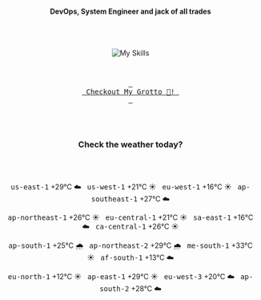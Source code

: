 <h4 align="center">DevOps, System Engineer and jack of all trades</h4>

<div align="center">
  <br/><br/>

![My Skills](https://go-skill-icons.vercel.app/api/icons?i=prometheus,grafana,amazonwebservices,azure,typescript,golang,docker,kubernetes,argocd,rust&perline=5&theme=light)

<br/>

[<kbd> <br> Checkout My Grotto 🍵! <br> </kbd>](https://sathirak.me/)
  
</div>

<br/>
<br/>

<h3 align="center">Check the weather today?</h3>
<!-- start-daily-update -->
<div align="center">
  <!-- Updated on Sat Aug 16 01:47:12 UTC 2025 --><br><br>

  <kbd>us-east-1</kbd> +29°C ☁️ &nbsp; 
  <kbd>us-west-1</kbd> +21°C ☀️ &nbsp; 
  <kbd>eu-west-1</kbd> +16°C ☀️ &nbsp; 
  <kbd>ap-southeast-1</kbd> +27°C ☁️ <br>

  <kbd>ap-northeast-1</kbd> +26°C ☀️ &nbsp; 
  <kbd>eu-central-1</kbd> +21°C ☀️ &nbsp; 
  <kbd>sa-east-1</kbd> +16°C ☁️ &nbsp; 
  <kbd>ca-central-1</kbd> +26°C ☀️ <br>

  <kbd>ap-south-1</kbd> +25°C 🌧️ &nbsp; 
  <kbd>ap-northeast-2</kbd> +29°C 🌧️ &nbsp; 
  <kbd>me-south-1</kbd> +33°C ☀️ &nbsp; 
  <kbd>af-south-1</kbd> +13°C ☁️ <br>

  <kbd>eu-north-1</kbd> +12°C ☀️ &nbsp; 
  <kbd>ap-east-1</kbd> +29°C ☀️ &nbsp; 
  <kbd>eu-west-3</kbd> +20°C ☁️ &nbsp; 
  <kbd>ap-south-2</kbd> +28°C ☁️
</div>
<!-- end-daily-update -->
